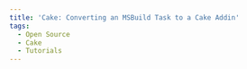```yaml
---
title: 'Cake: Converting an MSBuild Task to a Cake Addin'
tags:
  - Open Source
  - Cake
  - Tutorials
---
```


